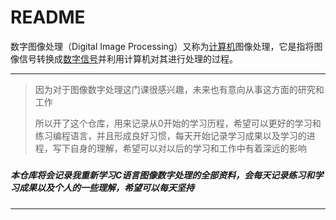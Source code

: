# README

数字图像处理（Digital Image Processing）又称为[计算机](https://baike.baidu.com/item/计算机/140338?fromModule=lemma_inlink)图像处理，它是指将图像信号转换成[数字信号](https://baike.baidu.com/item/数字信号/915663?fromModule=lemma_inlink)并利用计算机对其进行处理的过程。

---

>  因为对于图像数字处理这门课很感兴趣，未来也有意向从事这方面的研究和工作
>
> 所以开了这个仓库，用来记录从0开始的学习历程，希望可以更好的学习和练习编程语言，并且形成良好习惯，每天开始记录学习成果以及学习的进程，写下自身的理解，希望可以对以后的学习和工作中有着深远的影响

#####  

##### 本仓库将会记录我重新学习C语言图像数字处理的全部资料，会每天记录练习和学习成果以及个人的一些理解，希望可以每天坚持

---



